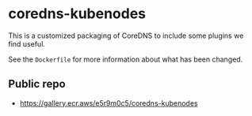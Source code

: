 # coredns-kubenodes

This is a customized packaging of CoreDNS to include some plugins we find useful.

See the `Dockerfile` for more information about what has been changed.

## Public repo

- <https://gallery.ecr.aws/e5r9m0c5/coredns-kubenodes>
